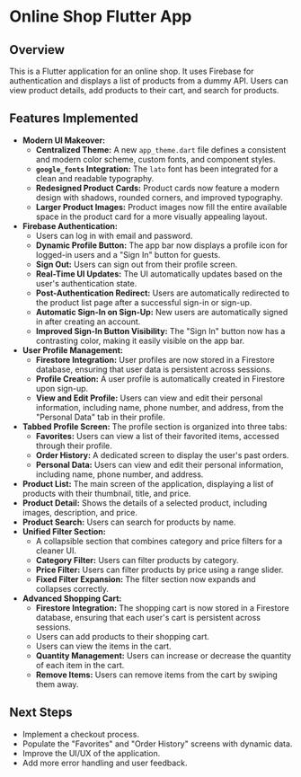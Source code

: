 # Online Shop Flutter App

## Overview

This is a Flutter application for an online shop. It uses Firebase for authentication and displays a list of products from a dummy API. Users can view product details, add products to their cart, and search for products.

## Features Implemented

* **Modern UI Makeover:**
    * **Centralized Theme:** A new `app_theme.dart` file defines a consistent and modern color scheme, custom fonts, and component styles.
    * **`google_fonts` Integration:** The `lato` font has been integrated for a clean and readable typography.
    * **Redesigned Product Cards:** Product cards now feature a modern design with shadows, rounded corners, and improved typography.
    * **Larger Product Images:** Product images now fill the entire available space in the product card for a more visually appealing layout.
* **Firebase Authentication:** 
    * Users can log in with email and password.
    * **Dynamic Profile Button:** The app bar now displays a profile icon for logged-in users and a "Sign In" button for guests.
    * **Sign Out:** Users can sign out from their profile screen.
    * **Real-Time UI Updates:** The UI automatically updates based on the user's authentication state.
    * **Post-Authentication Redirect:** Users are automatically redirected to the product list page after a successful sign-in or sign-up.
    * **Automatic Sign-In on Sign-Up:** New users are automatically signed in after creating an account.
    * **Improved Sign-In Button Visibility:** The "Sign In" button now has a contrasting color, making it easily visible on the app bar.
* **User Profile Management:**
    * **Firestore Integration:** User profiles are now stored in a Firestore database, ensuring that user data is persistent across sessions.
    * **Profile Creation:** A user profile is automatically created in Firestore upon sign-up.
    * **View and Edit Profile:** Users can view and edit their personal information, including name, phone number, and address, from the "Personal Data" tab in their profile.
* **Tabbed Profile Screen:** The profile section is organized into three tabs:
    * **Favorites:** Users can view a list of their favorited items, accessed through their profile.
    * **Order History:** A dedicated screen to display the user's past orders.
    * **Personal Data:** Users can view and edit their personal information, including name, phone number, and address.
* **Product List:** The main screen of the application, displaying a list of products with their thumbnail, title, and price.
* **Product Detail:** Shows the details of a selected product, including images, description, and price.
* **Product Search:** Users can search for products by name.
* **Unified Filter Section:** 
    * A collapsible section that combines category and price filters for a cleaner UI.
    * **Category Filter:** Users can filter products by category.
    * **Price Filter:** Users can filter products by price using a range slider.
    * **Fixed Filter Expansion:** The filter section now expands and collapses correctly.
* **Advanced Shopping Cart:**
    * **Firestore Integration:** The shopping cart is now stored in a Firestore database, ensuring that each user's cart is persistent across sessions.
    * Users can add products to their shopping cart.
    * Users can view the items in the cart.
    * **Quantity Management:** Users can increase or decrease the quantity of each item in the cart.
    * **Remove Items:** Users can remove items from the cart by swiping them away.

## Next Steps

* Implement a checkout process.
* Populate the "Favorites" and "Order History" screens with dynamic data.
* Improve the UI/UX of the application.
* Add more error handling and user feedback.
